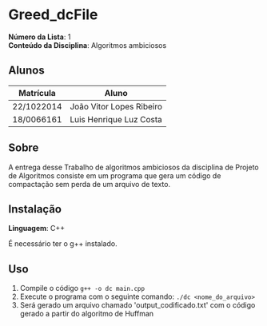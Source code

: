 # Greed_dcFile

**Número da Lista**: 1<br>
**Conteúdo da Disciplina**: Algoritmos ambiciosos<br>

## Alunos
|Matrícula | Aluno |
| -- | -- |
| 22/1022014  |  João Vitor Lopes Ribeiro |
| 18/0066161  |  Luis Henrique Luz Costa |

## Sobre 
A entrega desse Trabalho de algoritmos ambiciosos da disciplina de Projeto de Algoritmos consiste em um programa que gera um código de compactação sem perda de um arquivo de texto.

## Instalação 
**Linguagem**: C++<br>

É necessário ter o g++ instalado.

## Uso 

1. Compile o código `g++ -o dc main.cpp`
2. Execute o programa com o seguinte comando: `./dc <nome_do_arquivo>` 
3. Será gerado um arquivo chamado 'output_codificado.txt' com o código gerado a partir do algoritmo de Huffman
